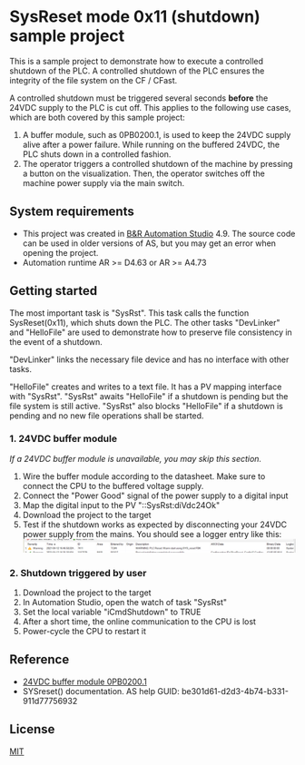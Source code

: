 # SysReset mode 0x11 (shutdown) sample project

This is a sample project to demonstrate how to execute a controlled shutdown of the PLC.
A controlled shutdown of the PLC ensures the integrity of the file system on the CF / CFast.

A controlled shutdown must be triggered several seconds **before** the 24VDC supply to the PLC is cut off. This applies to the following use cases, which are both covered by this sample project:
1. A buffer module, such as 0PB0200.1, is used to keep the 24VDC supply alive after a power failure. While running on the buffered 24VDC, the PLC shuts down in a controlled fashion.
2. The operator triggers a controlled shutdown of the machine by pressing a button on the visualization. Then, the operator switches off the machine power supply via the main switch.

## System requirements
- This project was created in [B&R Automation Studio] 4.9. The source code can be used in older versions of AS, but you may get an error when opening the project.
- Automation runtime AR >= D4.63 or AR >= A4.73

## Getting started
The most important task is "SysRst". This task calls the function SysReset(0x11), which shuts down the PLC. The other tasks "DevLinker" and "HelloFile" are used to demonstrate how to preserve file consistency in the event of a shutdown.

"DevLinker" links the necessary file device and has no interface with other tasks.

"HelloFile" creates and writes to a text file. It has a PV mapping interface with "SysRst". "SysRst" awaits "HelloFile" if a shutdown is pending but the file system is still active. "SysRst" also blocks "HelloFile" if a shutdown is pending and no new file operations shall be started.

### 1. 24VDC buffer module
_If a 24VDC buffer module is unavailable, you may skip this section._

1. Wire the buffer module according to the datasheet. Make sure to connect the CPU to the buffered voltage supply.
2. Connect the "Power Good" signal of the power supply to a digital input
3. Map the digital input to the PV "::SysRst:diVdc24Ok"
4. Download the project to the target
5. Test if the shutdown works as expected by disconnecting your 24VDC power supply from the mains. You should see a logger entry like this:
![Logger entry 7411](./Addon/images/logger_entry.png "Logger entry 7411")

### 2. Shutdown triggered by user
1. Download the project to the target
2. In Automation Studio, open the watch of task "SysRst"
3. Set the local variable "iCmdShutdown" to TRUE
4. After a short time, the online communication to the CPU is lost
5. Power-cycle the CPU to restart it

## Reference
- [24VDC buffer module 0PB0200.1]
- SYSreset() documentation. AS help GUID: be301d61-d2d3-4b74-b331-911d77756932

## License
[MIT](https://en.wikipedia.org/wiki/MIT_License)


[B&R Automation Studio]: https://www.br-automation.com/en/products/software/automation-software/automation-studio/
[24VDC buffer module 0PB0200.1]: https://www.br-automation.com/en/products/accessories/power-supplies/buffer-module/0pb02001/
